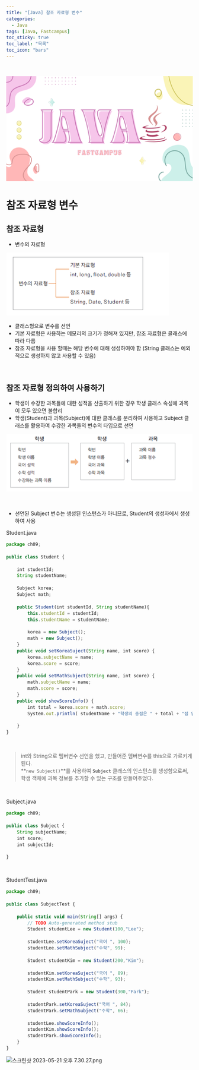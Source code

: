 ```yaml
---
title: "[Java] 참조 자료형 변수"
categories:
  - Java
tags: [Java, Fastcampus]
toc_sticky: true
toc_label: "목록"
toc_icon: "bars"
---
```


<br>



![Untitled](https://github.com/solfany/solfany.github.io/blob/master/blog/fast-main.png?raw=true)


# 참조 자료형 변수

## 참조 자료형

- 변수의 자료형

![Untitled](https://github.com/solfany/solfany.github.io/blob/master/blog/FC05-java/POST1.png?raw=true)

- 클래스형으로 변수를 선언
- 기본 자료형은 사용하는 메모리의 크기가 정해져 있지만, 참조 자료형은 클래스에 따라 다름
- 참조 자료형을 사용 할때는 해당 변수에 대해 생성하여야 함
	(String 클래스는 예외적으로 생성하지 않고 사용할 수 있음)
    


<br>

## 참조 자료형 정의하여 사용하기

- 학생이 수강한 과목들에 대한 성적을 산출하기 위한 경우 학생 클래스 속성에 과목이 모두 있으면 불합리
- 학생(Student)과 과목(Subject)에 대한 클래스를 분리하여 사용하고 Subject 클래스를 활용하여 수강한 과목들의 변수의 타입으로 선언

![Untitled](https://github.com/solfany/solfany.github.io/blob/master/blog/FC05-java/POST2.png?raw=true)


<br>



- 선언된 Subject 변수는 생성된 인스턴스가 아니므로, Student의 생성자에서 생성하여 사용

Student.java

```jsx
package ch09;

public class Student {
	
	int studentId;
	String studentName;
	
	Subject korea;
	Subject math;
	
	public Student(int studentId, String studentName){
		this.studentId = studentId;
		this.studentName = studentName;
		
		korea = new Subject();
		math = new Subject();
	}
	public void setKoreaSuject(String name, int score) {
		korea.subjectName = name;
		korea.score = score;
	}
	public void setMathSubject(String name, int score) {
		math.subjectName = name;
		math.score = score;
	}
	public void showScoreInfo() {
		int total = korea.score + math.score;
		System.out.println( studentName + "학생의 총점은 " + total + "점 입니다.");
		
	}
}
```
<br>


> int와 String으로 멤버변수 선언을 했고, 
만들어준 멤버변수를 this으로 가르키게 된다.  
**`new Subject()`**를 사용하여 **`Subject`** 클래스의 인스턴스를 생성함으로써, 학생 객체에 과목 정보를 추가할 수 있는 구조를 만들어주었다.
> 



<br>

 

Subject.java

```jsx
package ch09;

public class Subject {
	String subjectName;
	int score;
	int subjectId;

}
```


<br>


StudentTest.java

```jsx
package ch09;

public class SubjectTest {

	public static void main(String[] args) {
		// TODO Auto-generated method stub
		Student studentLee = new Student(100,"Lee");
		
		studentLee.setKoreaSuject("국어 ", 100);
		studentLee.setMathSubject("수학", 99);
		
		Student studentKim = new Student(200,"Kim");
		
		studentKim.setKoreaSuject("국어 ", 89);
		studentKim.setMathSubject("수학", 93);
		
		Student studentPark = new Student(300,"Park");
		
		studentPark.setKoreaSuject("국어 ", 84);
		studentPark.setMathSubject("수학", 66);
		
		studentLee.showScoreInfo();
		studentKim.showScoreInfo();
		studentPark.showScoreInfo();
	}
}
```

![스크린샷 2023-05-21 오후 7.30.27.png](https://s3-us-west-2.amazonaws.com/secure.notion-static.com/62a7cebf-675c-4042-b105-88fea7c596af/%E1%84%89%E1%85%B3%E1%84%8F%E1%85%B3%E1%84%85%E1%85%B5%E1%86%AB%E1%84%89%E1%85%A3%E1%86%BA_2023-05-21_%E1%84%8B%E1%85%A9%E1%84%92%E1%85%AE_7.30.27.png)




